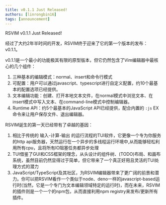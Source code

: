 ```yaml
---
title: v0.1.1 Just Released!
authors: [linrongbin16]
tags: [announcement]
---
```


RSVIM v0.1.1 Just Released!

<!-- truncate -->

经过了大约2年半时间的开发，RSVIM终于迎来了它的第一个版本的发布：v0.1.1。

v0.1.1是一个最小的功能极其有限的原型版本，但它仍然包含了Vim编辑器中最核心的几个组件：

1. 三种基本的编辑模式：normal、insert和命令行模式
2. 可配置：用户可以通过javascript、typescript进行自定义配置，约10个最基本的配置选项已经提供。
3. 文本编辑功能：创建、打开本地文本文件，在normal模式中浏览文本、在insert模式中写入文本、在command-line模式中控制编辑器。
4. Runtime API：约5个最基本的JavaScript API已经提供，配合内置的 `:js` EX命令来让用户保存文件、退出编辑器。

RSVIM诞生的第一天已经带有了卓越的基因：

1. 相比于传统的 输入-计算-输出 的运行流程的TUI软件，它更像一个专为你服务的http api服务器，天然运行在一个异步的多线程运行环境中,从而能够轻松利用所有cpu，且将所有IO阻塞任务都异步处理
2. TUI借鉴了GUI和CSS框架的理念，从头设计的组件树、(TODO)布局、和画布系统，虽然目前仍然显得过于简单，但它带来了一个真正好用且灵活的TUI处理方式的潜力
3. JavaScript/TypeScript及其社区，为RSVIM编辑器带来了更广阔的前景和潜力。你可以把RSVIM看作一个类似于node、deno一样的javascript-based运行时(当然，它是一个专门为文本编辑领域特定的运行时)，而在未来，RSVIM的插件则是一个一个的npm包，从而直接利用npm registry来发布/更新所有插件。
